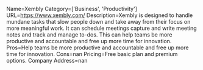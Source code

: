 Name=Xembly
Category=['Business', 'Productivity']
URL=https://www.xembly.com/
Description=Xembly is designed to handle mundane tasks that slow people down and take away from their focus on more meaningful work. It can schedule meetings capture and write meeting notes and track and manage to-dos. This can help teams be more productive and accountable and free up more time for innovation.
Pros=Help teams be more productive and accountable and free up more time for innovation.
Cons=nan
Pricing=Free basic plan and premium options.
Company Address=nan
